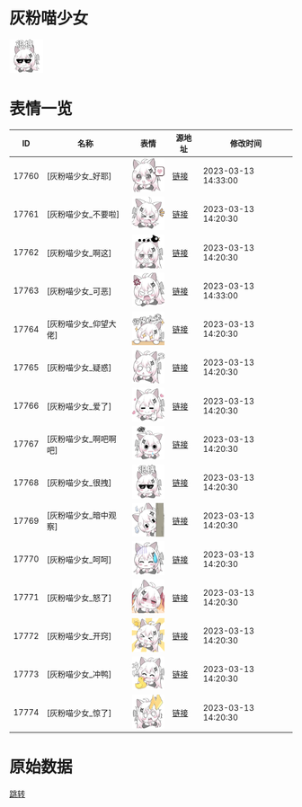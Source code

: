 # 灰粉喵少女

<img src="./cover.png" height="60" alt="cover" />

# 表情一览

|ID|名称|表情|源地址|修改时间|
|----|----|----|----|----|
|17760|[灰粉喵少女_好耶]|<img src="./pic/017760_%5B灰粉喵少女_好耶%5D.png" height="60" alt="好耶"/>|[链接](https://i0.hdslb.com/bfs/garb/f332bdd720bb475560c7fc76c816eedc76507214.png)|2023-03-13 14:33:00|
|17761|[灰粉喵少女_不要啦]|<img src="./pic/017761_%5B灰粉喵少女_不要啦%5D.png" height="60" alt="不要啦"/>|[链接](https://i0.hdslb.com/bfs/garb/6156b9c6b7f9f028f26828177038e545b550676c.png)|2023-03-13 14:20:30|
|17762|[灰粉喵少女_啊这]|<img src="./pic/017762_%5B灰粉喵少女_啊这%5D.png" height="60" alt="啊这"/>|[链接](https://i0.hdslb.com/bfs/garb/84a28e6906d5f6da203cc936f2f9244d220f1a0b.png)|2023-03-13 14:20:30|
|17763|[灰粉喵少女_可恶]|<img src="./pic/017763_%5B灰粉喵少女_可恶%5D.png" height="60" alt="可恶"/>|[链接](https://i0.hdslb.com/bfs/garb/4592c33a1aaf410778e3a33aaf2bde392723ee55.png)|2023-03-13 14:33:00|
|17764|[灰粉喵少女_仰望大佬]|<img src="./pic/017764_%5B灰粉喵少女_仰望大佬%5D.png" height="60" alt="仰望大佬"/>|[链接](https://i0.hdslb.com/bfs/garb/7f3a8740a7d89511e13b71d65def6b0d007e114e.png)|2023-03-13 14:20:30|
|17765|[灰粉喵少女_疑惑]|<img src="./pic/017765_%5B灰粉喵少女_疑惑%5D.png" height="60" alt="疑惑"/>|[链接](https://i0.hdslb.com/bfs/garb/9e6663ec7c62f9bdde3edd6bcf70684b109ab3d4.png)|2023-03-13 14:20:30|
|17766|[灰粉喵少女_爱了]|<img src="./pic/017766_%5B灰粉喵少女_爱了%5D.png" height="60" alt="爱了"/>|[链接](https://i0.hdslb.com/bfs/garb/fb3958d07fb9a663edd59a5c2c4046fa26af7df2.png)|2023-03-13 14:20:30|
|17767|[灰粉喵少女_啊吧啊吧]|<img src="./pic/017767_%5B灰粉喵少女_啊吧啊吧%5D.png" height="60" alt="啊吧啊吧"/>|[链接](https://i0.hdslb.com/bfs/garb/d3412c720e121d0bee4951c01c5a227071bc8eb5.png)|2023-03-13 14:20:30|
|17768|[灰粉喵少女_很拽]|<img src="./pic/017768_%5B灰粉喵少女_很拽%5D.png" height="60" alt="很拽"/>|[链接](https://i0.hdslb.com/bfs/garb/1c20b5c580038b888fb708a3dc6c7874153ae727.png)|2023-03-13 14:20:30|
|17769|[灰粉喵少女_暗中观察]|<img src="./pic/017769_%5B灰粉喵少女_暗中观察%5D.png" height="60" alt="暗中观察"/>|[链接](https://i0.hdslb.com/bfs/garb/ccdbfca2c09dd97fdd4e1cf5c60a7602db83a6c9.png)|2023-03-13 14:20:30|
|17770|[灰粉喵少女_呵呵]|<img src="./pic/017770_%5B灰粉喵少女_呵呵%5D.png" height="60" alt="呵呵"/>|[链接](https://i0.hdslb.com/bfs/garb/e9a9fbb7d50af143e920c913b916ade141d002a4.png)|2023-03-13 14:20:30|
|17771|[灰粉喵少女_怒了]|<img src="./pic/017771_%5B灰粉喵少女_怒了%5D.png" height="60" alt="怒了"/>|[链接](https://i0.hdslb.com/bfs/garb/56c99ec21cc941267866c5f5c2eee5f77510e181.png)|2023-03-13 14:20:30|
|17772|[灰粉喵少女_开窍]|<img src="./pic/017772_%5B灰粉喵少女_开窍%5D.png" height="60" alt="开窍"/>|[链接](https://i0.hdslb.com/bfs/garb/5184c7f4ca9ee7343cb86fe08a66048087d4cc22.png)|2023-03-13 14:20:30|
|17773|[灰粉喵少女_冲鸭]|<img src="./pic/017773_%5B灰粉喵少女_冲鸭%5D.png" height="60" alt="冲鸭"/>|[链接](https://i0.hdslb.com/bfs/garb/cec6d34eddec15457fba0345f0a0151ed548d270.png)|2023-03-13 14:20:30|
|17774|[灰粉喵少女_惊了]|<img src="./pic/017774_%5B灰粉喵少女_惊了%5D.png" height="60" alt="惊了"/>|[链接](https://i0.hdslb.com/bfs/garb/780c65972ee2001a08135fe2bb8d9d3bde6f1778.png)|2023-03-13 14:20:30|

# 原始数据

[跳转](./raw.json)

